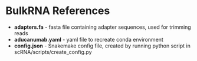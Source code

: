 # BulkRNA References
- **adapters.fa** - fasta file containing adapter sequences, used for trimming reads
- **aducanumab.yaml** - yaml file to recreate conda environment
- **config.json** - Snakemake config file, created by running python script in scRNA/scripts/create_config.py
